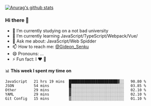 [![Anurag's github stats](https://github-readme-stats.vercel.app/api?username=gideonsenku)](https://github.com/anuraghazra/github-readme-stats)
### Hi there 👋
- 🔭 I’m currently studying on a not bad university 
- 🌱 I’m currently learning JavaScript/TypeScript/Webpack/Vue/
- 💬 Ask me about: JavaScript/Web Spidder 
- 📫 How to reach me: [@Gideon_Senku](https://t.me/Gideon_Senku)
- 😄 Pronouns: ...
- ⚡ Fun fact: I ❤️ 🎵

📊 **This week I spent my time on**
<!--START_SECTION:waka-->
```text
JavaScript   21 hrs 19 mins  ██████████████████████▓░░   90.80 % 
JSON         54 mins         █░░░░░░░░░░░░░░░░░░░░░░░░   03.85 % 
Other        29 mins         ▓░░░░░░░░░░░░░░░░░░░░░░░░   02.10 % 
YAML         29 mins         ▓░░░░░░░░░░░░░░░░░░░░░░░░   02.10 % 
Git Config   15 mins         ▒░░░░░░░░░░░░░░░░░░░░░░░░   01.10 % 
```
<!--END_SECTION:waka-->

<!--
**GideonSenku/GideonSenku** is a ✨ _special_ ✨ repository because its `README.md` (this file) appears on your GitHub profile.

Here are some ideas to get you started:

- 🔭 I’m currently working on ...
- 🌱 I’m currently learning ...
- 👯 I’m looking to collaborate on ...
- 🤔 I’m looking for help with ...
- 💬 Ask me about ...
- 📫 How to reach me: ...
- 😄 Pronouns: ...
- ⚡ Fun fact: ...
-->
